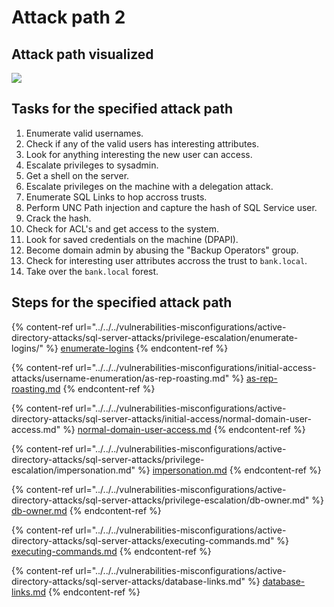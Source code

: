 # Attack path 2

## Attack path visualized

![](<../../../.gitbook/assets/attack\_path2.drawio (2).png>)

## Tasks for the specified attack path

1. Enumerate valid usernames.
2. Check if any of the valid users has interesting attributes.
3. Look for anything interesting the new user can access.
4. Escalate privileges to sysadmin.
5. Get a shell on the server.
6. Escalate privileges on the machine with a delegation attack.
7. Enumerate SQL Links to hop accross trusts.
8. Perform UNC Path injection and capture the hash of SQL Service user.
9. Crack the hash.
10. Check for ACL's and get access to the system.
11. Look for saved credentials on the machine (DPAPI).
12. Become domain admin by abusing the "Backup Operators" group.
13. Check for interesting user attributes accross the trust to `bank.local`.
14. Take over the `bank.local` forest.

## Steps for the specified attack path

{% content-ref url="../../../vulnerabilities-misconfigurations/active-directory-attacks/sql-server-attacks/privilege-escalation/enumerate-logins/" %}
[enumerate-logins](../../../vulnerabilities-misconfigurations/active-directory-attacks/sql-server-attacks/privilege-escalation/enumerate-logins/)
{% endcontent-ref %}

{% content-ref url="../../../vulnerabilities-misconfigurations/initial-access-attacks/username-enumeration/as-rep-roasting.md" %}
[as-rep-roasting.md](../../../vulnerabilities-misconfigurations/initial-access-attacks/username-enumeration/as-rep-roasting.md)
{% endcontent-ref %}

{% content-ref url="../../../vulnerabilities-misconfigurations/active-directory-attacks/sql-server-attacks/initial-access/normal-domain-user-access.md" %}
[normal-domain-user-access.md](../../../vulnerabilities-misconfigurations/active-directory-attacks/sql-server-attacks/initial-access/normal-domain-user-access.md)
{% endcontent-ref %}

{% content-ref url="../../../vulnerabilities-misconfigurations/active-directory-attacks/sql-server-attacks/privilege-escalation/impersonation.md" %}
[impersonation.md](../../../vulnerabilities-misconfigurations/active-directory-attacks/sql-server-attacks/privilege-escalation/impersonation.md)
{% endcontent-ref %}

{% content-ref url="../../../vulnerabilities-misconfigurations/active-directory-attacks/sql-server-attacks/privilege-escalation/db-owner.md" %}
[db-owner.md](../../../vulnerabilities-misconfigurations/active-directory-attacks/sql-server-attacks/privilege-escalation/db-owner.md)
{% endcontent-ref %}

{% content-ref url="../../../vulnerabilities-misconfigurations/active-directory-attacks/sql-server-attacks/executing-commands.md" %}
[executing-commands.md](../../../vulnerabilities-misconfigurations/active-directory-attacks/sql-server-attacks/executing-commands.md)
{% endcontent-ref %}



{% content-ref url="../../../vulnerabilities-misconfigurations/active-directory-attacks/sql-server-attacks/database-links.md" %}
[database-links.md](../../../vulnerabilities-misconfigurations/active-directory-attacks/sql-server-attacks/database-links.md)
{% endcontent-ref %}



##

